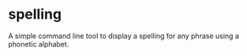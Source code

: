 # spelling
A simple command line tool to display a spelling for any phrase using a phonetic alphabet.
